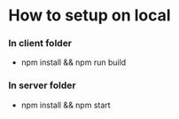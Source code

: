 # How to setup on local
### In client folder
- npm install && npm run build 
### In server folder
- npm install && npm start

